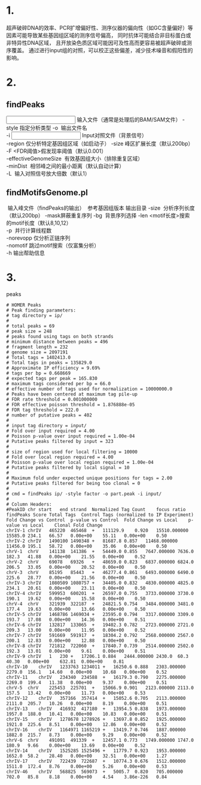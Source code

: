 # 1.
超声破碎DNA的效率、PCR扩增偏好性、测序仪器的偏向性（如GC含量偏好）等因素可能导致某些基因组区域的测序信号偏高，
同时抗体可能结合非目标蛋白或非特异性DNA区域，
且开放染色质区域可能因可及性高而更容易被超声破碎或测序覆盖。
通过进行input组的对照，可以校正这些偏差，减少技术噪音和假阳性的影响。
# 2.
## findPeaks
​​<input file>​​ 输入文件（通常是处理后的BAM/SAM文件） 
​​-style <type>​​ 指定分析类型 
​​-o <output>​​ 输出文件名  
​​-i <input control>​​ Input对照文件（背景信号）  
​​-region​​ 仅分析特定基因组区域（如启动子） 
​​-size <bp>​​ 峰区扩展长度（默认200bp） 
​​-F <FDR阈值>​​ 假发现率阈值（默认0.001）  
​​-effectiveGenomeSize <size>​​ 有效基因组大小（排除重复区域）  
​​-minDist <bp>​​ 相邻峰之间的最小距离（默认自动计算）  
​​-L <fold>​​ 输入对照信号放大倍数（默认1）
## findMotifsGenome.pl
<peak file>​​ 输入峰文件（findPeaks的输出） 
​​<genome>​​ 参考基因组版本 
​​<output directory>​​ 输出目录 
​​-size <bp>​​ 分析序列长度（默认200bp） 
​​-mask​​ 屏蔽重复序列 
​​-bg <background>​​ 背景序列选择 
​​-len <motif长度>​​ 搜索的motif长度（默认8,10,12）  
​​-p <threads>​​ 并行计算线程数  
​​-norevopp​​ 仅分析正链序列  
​​-nomotif​​ 跳过motif搜索（仅富集分析）  
​​-h​​ 输出帮助信息 
# 3.
peaks
```
# HOMER Peaks
# Peak finding parameters:
# tag directory = ip/
#
# total peaks = 69
# peak size = 248
# peaks found using tags on both strands
# minimum distance between peaks = 496
# fragment length = 232
# genome size = 2097191
# Total tags = 1402413.0
# Total tags in peaks = 135829.0
# Approximate IP efficiency = 9.69%
# tags per bp = 0.668669
# expected tags per peak = 165.830
# maximum tags considered per bp = 66.0
# effective number of tags used for normalization = 10000000.0
# Peaks have been centered at maximum tag pile-up
# FDR rate threshold = 0.001000000
# FDR effective poisson threshold = 1.876888e-05
# FDR tag threshold = 222.0
# number of putative peaks = 402
#
# input tag directory = input/
# Fold over input required = 4.00
# Poisson p-value over input required = 1.00e-04
# Putative peaks filtered by input = 323
#
# size of region used for local filtering = 10000
# Fold over local region required = 4.00
# Poisson p-value over local region required = 1.00e-04
# Putative peaks filtered by local signal = 10
#
# Maximum fold under expected unique positions for tags = 2.00
# Putative peaks filtered for being too clonal = 0
#
# cmd = findPeaks ip/ -style factor -o part.peak -i input/
#
# Column Headers:
#PeakID	chr	start	end	strand	Normalized Tag Count	focus ratio	findPeaks Score	Total Tags	Control Tags (normalized to IP Experiment)	Fold Change vs Control	p-value vs Control	Fold Change vs Local	p-value vs Local	Clonal Fold Change
chrIV-1	chrIV	465220	465468	+	111129.9	0.920	15510.000000	15585.0	234.1	66.57	0.00e+00	55.11	0.00e+00	0.50
chrIV-2	chrIV	1490100	1490348	+	81687.8	0.857	11468.000000	11456.0	195.1	58.72	0.00e+00	35.06	0.00e+00	0.50
chrV-1	chrV	141138	141386	+	54449.0	0.855	7647.000000	7636.0	182.3	41.88	0.00e+00	21.55	0.00e+00	0.52
chrV-2	chrV	69078	69326	+	48659.0	0.823	6837.000000	6824.0	206.5	33.05	0.00e+00	20.52	0.00e+00	0.50
chrV-3	chrV	85195	85443	+	46277.4	0.861	6493.000000	6490.0	225.6	28.77	0.00e+00	21.56	0.00e+00	0.50
chrIV-3	chrIV	1080509	1080757	+	34405.0	0.832	4830.000000	4825.0	234.1	20.61	0.00e+00	23.11	0.00e+00	0.50
chrIV-4	chrIV	599953	600201	+	26597.0	0.755	3733.000000	3730.0	190.1	19.62	0.00e+00	15.58	0.00e+00	0.50
chrV-4	chrV	321939	322187	+	24821.5	0.754	3484.000000	3481.0	177.4	19.63	0.00e+00	13.66	0.00e+00	0.50
chrIV-5	chrIV	1468786	1469034	+	23595.0	0.794	3317.000000	3309.0	193.7	17.08	0.00e+00	14.36	0.00e+00	0.51
chrIV-6	chrIV	132817	133065	+	19402.3	0.782	2723.000000	2721.0	209.3	13.00	0.00e+00	11.95	0.00e+00	0.52
chrIV-7	chrIV	591669	591917	+	18304.2	0.792	2568.000000	2567.0	200.1	12.83	0.00e+00	12.88	0.00e+00	0.50
chrIV-8	chrIV	721812	722060	+	17840.7	0.739	2514.000000	2502.0	192.3	13.01	0.00e+00	9.61	0.00e+00	0.51
chrIV-9	chrIV	1	230	+	17206.1	0.884	2444.000000	2430.0	60.3	40.30	0.00e+00	632.81	0.00e+00	0.81
chrIV-10	chrIV	1233763	1234011	+	16250.6	0.888	2303.000000	2279.0	156.1	14.60	0.00e+00	10.68	0.00e+00	0.52
chrIV-11	chrIV	234340	234588	+	16179.3	0.790	2275.000000	2269.0	199.4	11.38	0.00e+00	9.37	0.00e+00	0.51
chrV-5	chrV	225453	225701	+	15066.9	0.901	2123.000000	2113.0	157.5	13.42	0.00e+00	11.73	0.00e+00	0.53
chrIV-12	chrIV	357166	357414	+	15052.6	0.705	2113.000000	2111.0	205.7	10.26	0.00e+00	8.19	0.00e+00	0.51
chrIV-13	chrIV	416932	417180	+	13954.5	0.838	1973.000000	1957.0	188.0	10.41	0.00e+00	10.83	0.00e+00	0.51
chrIV-15	chrIV	1278678	1278926	+	13697.8	0.852	1925.000000	1921.0	225.6	8.51	0.00e+00	12.86	0.00e+00	0.52
chrIV-16	chrIV	1164971	1165219	+	13419.7	0.746	1887.000000	1882.0	215.7	8.73	0.00e+00	9.29	0.00e+00	0.52
chrV-6	chrV	491091	491339	+	12457.1	0.773	1749.000000	1747.0	180.9	9.66	0.00e+00	13.69	0.00e+00	0.52
chrIV-14	chrIV	1525285	1525496	+	11779.7	0.923	1953.000000	1652.0	58.2	28.40	0.00e+00	32.51	0.00e+00	1.27
chrIV-17	chrIV	722439	722687	+	10774.3	0.676	1512.000000	1511.0	172.4	8.76	0.00e+00	5.26	0.00e+00	0.53
chrIV-46	chrIV	568825	569073	+	5005.7	0.820	705.000000	702.0	85.8	8.18	0.00e+00	4.54	3.86e-226	0.84
```
